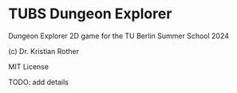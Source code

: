 # TUBS Dungeon Explorer

Dungeon Explorer 2D game for the TU Berlin Summer School 2024

(c) Dr. Kristian Rother

MIT License

TODO: add details
